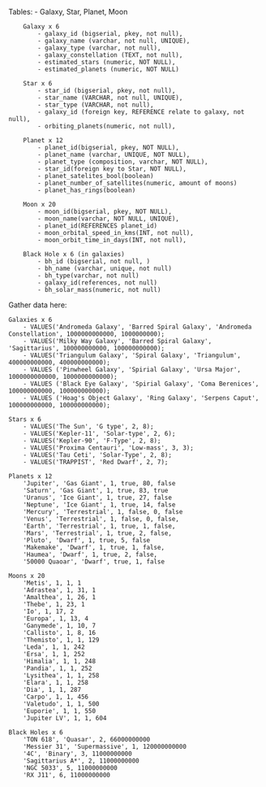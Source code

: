 
Tables: 
	- Galaxy, Star, Planet, Moon

		Galaxy x 6
			- galaxy_id (bigserial, pkey, not null), 
			- galaxy_name (varchar, not null, UNIQUE),
			- galaxy_type (varchar, not null),
			- galaxy_constellation (TEXT, not null), 
			- estimated_stars (numeric, NOT NULL), 
			- estimated_planets (numeric, NOT NULL) 

		Star x 6
			- star_id (bigserial, pkey, not null), 
			- star_name (VARCHAR, not null, UNIQUE), 
			- star_type (VARCHAR, not null), 
			- galaxy_id (foreign key, REFERENCE relate to galaxy, not null), 
			- orbiting_planets(numeric, not null),  

		Planet x 12
			- planet_id(bigserial, pkey, NOT NULL), 
			- planet_name (varchar, UNIQUE, NOT NULL), 
			- planet_type (composition, varchar, NOT NULL), 
			- star_id(foreign key to Star, NOT NULL),
			- planet_satelites_bool(boolean)
			- planet_number_of_satellites(numeric, amount of moons)
			- planet_has_rings(boolean)

		Moon x 20
			- moon_id(bigserial, pkey, NOT NULL),
			- moon_name(varchar, NOT NULL, UNIQUE),
			- planet_id(REFERENCES planet_id)
			- moon_orbital_speed_in_kms(INT, not null),
			- moon_orbit_time_in_days(INT, not null),

		Black Hole x 6 (in galaxies)
			- bh_id (bigserial, not null, )
			- bh_name (varchar, unique, not null)
			- bh_type(varchar, not null)
			- galaxy_id(references, not null)
			- bh_solar_mass(numeric, not null)

Gather data here:

	Galaxies x 6
		- VALUES('Andromeda Galaxy', 'Barred Spiral Galaxy', 'Andromeda Constellation', 1000000000000, 1000000000);
		- VALUES('Milky Way Galaxy', 'Barred Spiral Galaxy', 'Sagittarius', 100000000000, 100000000000);
		- VALUES('Triangulum Galaxy', 'Spiral Galaxy', 'Triangulum', 400000000000, 400000000000);
		- VALUES ('Pinwheel Galaxy', 'Spirial Galaxy', 'Ursa Major', 1000000000000, 1000000000000);
		- VALUES ('Black Eye Galaxy', 'Spirial Galaxy', 'Coma Berenices', 100000000000, 100000000000);
		- VALUES ('Hoag's Object Galaxy', 'Ring Galaxy', 'Serpens Caput', 100000000000, 100000000000);

	Stars x 6
		- VALUES('The Sun', 'G type', 2, 8);
		- VALUES('Kepler-11', 'Solar-type', 2, 6);
		- VALUES('Kepler-90', 'F-Type', 2, 8);
		- VALUES('Proxima Centauri', 'Low-mass', 3, 3);
		- VALUES('Tau Ceti', 'Solar-Type', 2, 8);
		- VALUES('TRAPPIST', 'Red Dwarf', 2, 7);

	Planets x 12
		'Jupiter', 'Gas Giant', 1, true, 80, false
		'Saturn', 'Gas Giant', 1, true, 83, true
		'Uranus', 'Ice Giant', 1, true, 27, false
		'Neptune', 'Ice Giant', 1, true, 14, false
		'Mercury', 'Terrestrial', 1, false, 0, false 
		'Venus', 'Terrestrial', 1, false, 0, false,
		'Earth', 'Terrestrial', 1, true, 1, false,
		'Mars', 'Terrestrial', 1, true, 2, false,
		'Pluto', 'Dwarf', 1, true, 5, false 
		'Makemake', 'Dwarf', 1, true, 1, false,
		'Haumea', 'Dwarf', 1, true, 2, false,
		'50000 Quaoar', 'Dwarf', true, 1, false
	
	Moons x 20
		'Metis', 1, 1, 1
		'Adrastea', 1, 31, 1
		'Amalthea', 1, 26, 1
		'Thebe', 1, 23, 1
		'Io', 1, 17, 2
		'Europa', 1, 13, 4
		'Ganymede', 1, 10, 7
		'Callisto', 1, 8, 16
		'Themisto', 1, 1, 129
		'Leda', 1, 1, 242
		'Ersa', 1, 1, 252
		'Himalia', 1, 1, 248
		'Pandia', 1, 1, 252
		'Lysithea', 1, 1, 258
		'Elara', 1, 1, 258
		'Dia', 1, 1, 287
		'Carpo', 1, 1, 456
		'Valetudo', 1, 1, 500
		'Euporie', 1, 1, 550
		'Jupiter LV', 1, 1, 604

	Black Holes x 6
		'TON 618', 'Quasar', 2, 66000000000
		'Messier 31', 'Supermassive', 1, 120000000000
		'4C', 'Binary', 3, 11000000000
		'Sagittarius A*', 2, 11000000000
		'NGC 5033', 5, 11000000000
		'RX J11', 6, 11000000000